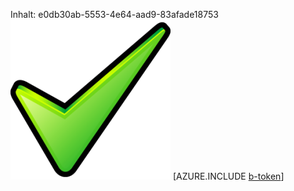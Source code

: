 Inhalt: e0db30ab-5553-4e64-aad9-83afade18753![Bild](2d5522d7-cfbc-41b9-b0fb-018a88eee643.png)
[AZURE.INCLUDE [b-token](471e76b1-001e-4bc8-b5b0-8b228411e908.md)]
